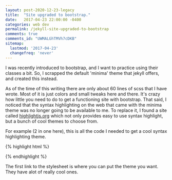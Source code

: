 ```yaml
---
layout: post-2020-12-23-legacy
title:  "Site upgraded to bootstrap."
date:   2017-04-23 22:00:00 -0400
categories: web dev
permalink: /jekyll-site-upgraded-to-bootstrap
comments: true
comments_id: "UWMALGhTMVh7cDKB"
sitemap:
  lastmod: '2017-04-23'
  changefreq: 'never'
---
```


I was recently introduced to bootstrap, and I want to practice using their classes
a bit. So, I scrapped the default 'minima' theme that jekyll offers, and created
this instead.

As of the time of this writing there are only about 60 lines of scss that I have wrote.
Most of it is just colors and small tweaks here and there. It's crazy how little
you need to do to get a functioning site with bootstrap. That said, I noticed that
the syntax highlighting on the web that came with the minima theme was no longer
going to be available to me. To replace it, I found a site called [highlightjs.org][highlightjs]
which not only provides easy to use syntax highlight, but a bunch of cool themes to choose from.

For example (2 in one here), this is all the code I needed to get a cool syntax highlighting
theme.

{% highlight html %}
<!-- highlight.js -->
<link rel="stylesheet" href="//cdnjs.cloudflare.com/ajax/libs/highlight.js/9.11.0/styles/darcula.min.css">
<script src="//cdnjs.cloudflare.com/ajax/libs/highlight.js/9.11.0/highlight.min.js"></script>
{% endhighlight %}

The first link to the stylesheet is where you can put the theme you want. They have
alot of really cool ones.

[highlightjs]:   https://highlightjs.org/
